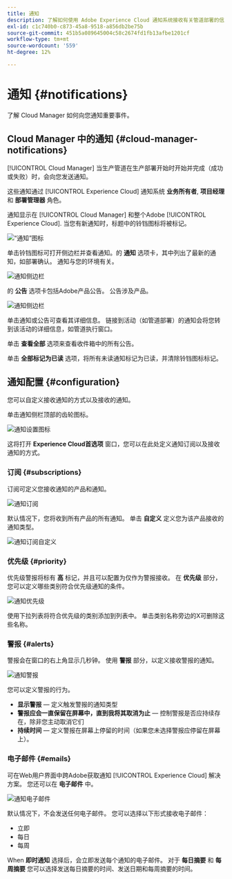 ```yaml
---
title: 通知
description: 了解如何使用 Adobe Experience Cloud 通知系统接收有关管道部署的信息。
exl-id: c1c740b0-c873-45a8-9518-a856db2be75b
source-git-commit: 451b5a089645004c58c2674fd1fb13afbe1201cf
workflow-type: tm+mt
source-wordcount: '559'
ht-degree: 12%

---
```



# 通知 {#notifications}

了解 Cloud Manager 如何向您通知重要事件。

## Cloud Manager 中的通知 {#cloud-manager-notifications}

[!UICONTROL Cloud Manager] 当生产管道在生产部署开始时开始并完成（成功或失败）时，会向您发送通知。

这些通知通过 [!UICONTROL Experience Cloud] 通知系统 **业务所有者**, **项目经理**&#x200B;和 **部署管理器** 角色。

通知显示在 [!UICONTROL Cloud Manager] 和整个Adobe [!UICONTROL Experience Cloud]. 当您有新通知时，标题中的铃铛图标将被标记。

![“通知”图标](assets/notifications-bell-badged.png)

单击铃铛图标可打开侧边栏并查看通知。的 **通知** 选项卡，其中列出了最新的通知，如部署确认。 通知与您的环境有关。

![通知侧边栏](assets/notifications-activities.png)

的 **公告** 选项卡包括Adobe产品公告。 公告涉及产品。

![通知侧边栏](assets/notificaitons-announcements.png)

单击通知或公告可查看其详细信息。 链接到活动（如管道部署）的通知会将您转到该活动的详细信息，如管道执行窗口。

单击 **查看全部** 选项来查看收件箱中的所有公告。

单击 **全部标记为已读** 选项，将所有未读通知标记为已读，并清除铃铛图标标记。

## 通知配置 {#configuration}

您可以自定义接收通知的方式以及接收的通知。

单击通知侧栏顶部的齿轮图标。

![通知设置图标](assets/notifications-configuration.png)

这将打开 **Experience Cloud首选项** 窗口，您可以在此处定义通知订阅以及接收通知的方式。

### 订阅 {#subscriptions}

订阅可定义您接收通知的产品和通知。

![通知订阅](assets/notifications-subscriptions.png)

默认情况下，您将收到所有产品的所有通知。 单击 **自定义** 定义您为该产品接收的通知类型。

![通知订阅自定义](assets/notifications-subscriptions-customize.png)

### 优先级 {#priority}

优先级警报将标有 **高** 标记，并且可以配置为仅作为警报接收。 在 **优先级** 部分，您可以定义哪些类别符合优先级通知的条件。

![通知优先级](assets/notifications-priority.png)

使用下拉列表将符合优先级的类别添加到列表中。 单击类别名称旁边的X可删除这些名称。

### 警报 {#alerts}

警报会在窗口的右上角显示几秒钟。 使用 **警报** 部分，以定义接收警报的通知。

![通知警报](assets/notifications-alerts.png)

您可以定义警报的行为。

* **显示警报**  — 定义触发警报的通知类型
* **警报应会一直保留在屏幕中，直到我将其取消为止**  — 控制警报是否应持续存在，除非您主动取消它们
* **持续时间**  — 定义警报在屏幕上停留的时间（如果您未选择警报应停留在屏幕上）。

### 电子邮件 {#emails}

可在Web用户界面中跨Adobe获取通知 [!UICONTROL Experience Cloud] 解决方案。 您还可以在 **电子邮件** 中。

![通知电子邮件](assets/notifications-emails.png)

默认情况下，不会发送任何电子邮件。 您可以选择以下形式接收电子邮件：

* 立即
* 每日
* 每周

When **即时通知** 选择后，会立即发送每个通知的电子邮件。 对于 **每日摘要** 和 **每周摘要** 您可以选择发送每日摘要的时间、发送日期和每周摘要的时间。